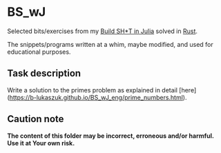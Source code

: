 # BS_wJ

Selected bits/exercises from my [Build SH\*T in Julia](https://b-lukaszuk.github.io/BS_wJ_eng/) solved in [Rust](https://www.rust-lang.org/).

The snippets/programs written at a whim, maybe modified, and used for educational purposes.

## Task description

Write a solution to the primes problem as explained in detail [here] (https://b-lukaszuk.github.io/BS_wJ_eng/prime_numbers.html).

## Caution note

**The content of this folder may be incorrect, erroneous and/or harmful. Use it at Your own risk.**
